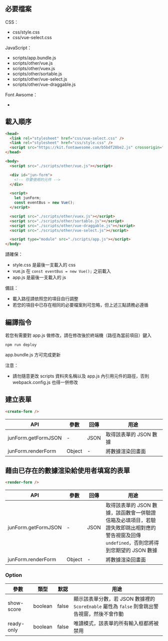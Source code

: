## 必要檔案

CSS：
  - css/style.css
  - css/vue-select.css
  
JavaScript：
  - scripts/app.bundle.js
  - scripts/other/vue.js
  - scripts/other/vuex.js
  - scripts/other/sortable.js
  - scripts/other/vue-select.js
  - scripts/other/vue-draggable.js
  
Font Awsome：
  - <script src="https://kit.fontawesome.com/b5bdf28be2.js" crossorigin="anonymous"></script>
  
## 載入順序

```html
<head>
  <link rel="stylesheet" href="css/vue-select.css" />
  <link rel="stylesheet" href="css/style.css" />
  <script src="https://kit.fontawesome.com/b5bdf28be2.js" crossorigin="anonymous"></script>
</head>

<body>
  <script src="./scripts/other/vue.js"></script>

  <div id="jun-form">
    <!-- 你要使用的元件 -->
  </div>

  <script>
    let junForm;
    const eventBus = new Vue();
  </script>

  <script src="./scripts/other/vuex.js"></script>
  <script src="./scripts/other/sortable.js"></script>
  <script src="./scripts/other/vue-draggable.js"></script>
  <script src="./scripts/other/vue-select.js"></script>

  <script type="module" src="./scripts/app.js"></script>
</body>
```

請確保：
- style.css 是最後一支載入的 css
- vue.js 在 `const eventBus = new Vue();` 之前載入
- app.js 是最後一支載入的 js

備註：
- 載入路徑請依照您的項目自行調整
- 若您的項目中已存在相同的必要檔案則可忽略，但上述三點請務必遵循

## 編譯指令

若您有需要對 app.js 做修改，請在修改後於終端機（路徑為當前項目）鍵入

    npm run deploy

app.bundle.js 方可完成更新

注意：

- 請勿隨意更改 scripts 資料夾名稱以及 app.js 內引用元件的路徑，否則 webpack.config.js 也得一併修改

## 建立表單

```html
<create-form />
```

API                   | 參數   | 回傳  | 用途                |
----------------------|--------|------|---------------------|
junForm.getFormJSON   | -      | JSON | 取得該表單的 JSON 數據 |
junForm.renderForm    | Object | -    | 將數據渲染回畫面     |

## 藉由已存在的數據渲染給使用者填寫的表單

```html
<render-form />
```

API                   | 參數   | 回傳  | 用途            |
----------------------|--------|------|-----------------|
junForm.getFormJSON   | -      | JSON | 取得該表單的 JSON 數據，該函數會一併驗證信箱及必填項目，若驗證失敗即跳出相對應的警告視窗及回傳 `undefined`，否則您將得到您期望的 JSON 數據 |
junForm.renderForm    | Object | -    | 將數據渲染回畫面 |

### Option

參數       | 類型     | 默認  | 用途                                                                                    |
-----------|---------|-------|-----------------------------------------------------------------------------------------|
show-score | boolean | false | 顯示該表單分數，若 JSON 數據裡的 `ScoreEnable` 屬性為 `false` 則會跳出警告視窗，然後不會作動 |
ready-only | boolean | false | 唯讀模式，該表單的所有輸入框都將被禁用                                                     |
